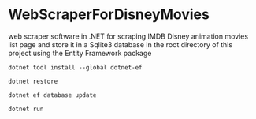 # WebScraperForDisneyMovies
web scraper software in .NET for scraping IMDB Disney animation movies list page and store it in a Sqlite3 database in the root directory of this project using the Entity Framework package

```
dotnet tool install --global dotnet-ef 
```

```
dotnet restore
```

```
dotnet ef database update 
```

```
dotnet run
```

